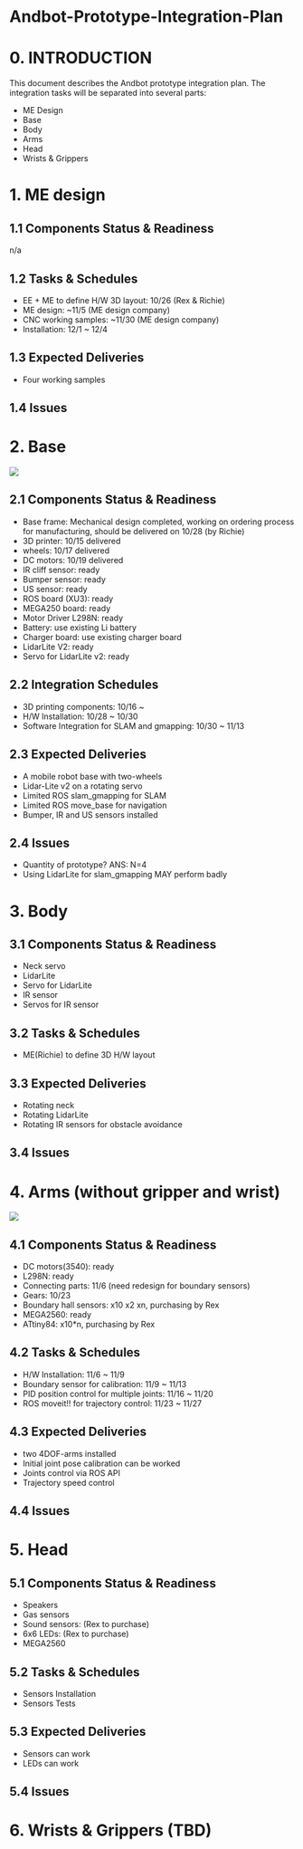 # Andbot-Prototype-Integration-Plan

# 0. INTRODUCTION
This document describes the Andbot prototype integration plan.
The integration tasks will be separated into several parts:

* ME Design
* Base
* Body
* Arms
* Head
* Wrists & Grippers

# 1. ME design
## 1.1 Components Status & Readiness
n/a

## 1.2 Tasks & Schedules
* EE + ME to define H/W 3D layout: 10/26 (Rex & Richie)
* ME design: ~11/5 (ME design company)
* CNC working samples: ~11/30 (ME design company)
* Installation: 12/1 ~ 12/4

## 1.3 Expected Deliveries
* Four working samples 

## 1.4 Issues

# 2. Base
![](https://github.com/wennycooper/Andbot-Prototype-Integration-Plan/blob/master/base.png)

## 2.1 Components Status & Readiness
* Base frame: Mechanical design completed, working on ordering process for manufacturing, should be delivered on 10/28 (by Richie)
* 3D printer:   10/15 delivered
* wheels: 10/17 delivered
* DC motors: 10/19 delivered
* IR cliff sensor: ready
* Bumper sensor: ready
* US sensor: ready
* ROS board (XU3): ready
* MEGA250 board: ready
* Motor Driver L298N: ready
* Battery: use existing Li battery
* Charger board: use existing charger board
* LidarLite V2: ready
* Servo for LidarLite v2: ready

## 2.2 Integration Schedules
* 3D printing components: 10/16 ~
* H/W Installation: 10/28 ~ 10/30
* Software Integration for SLAM and gmapping: 10/30 ~ 11/13

## 2.3 Expected Deliveries
* A mobile robot base with two-wheels
* Lidar-Lite v2 on a rotating servo
* Limited ROS slam_gmapping for SLAM
* Limited ROS move_base for navigation
* Bumper, IR and US sensors installed

## 2.4 Issues
* Quantity of prototype?  ANS: N=4
* Using LidarLite for slam_gmapping MAY perform badly



# 3. Body
## 3.1 Components Status & Readiness
* Neck servo
* LidarLite 
* Servo for LidarLite 
* IR sensor
* Servos for IR sensor

## 3.2 Tasks & Schedules
* ME(Richie) to define 3D H/W layout

## 3.3 Expected Deliveries
* Rotating neck
* Rotating LidarLite
* Rotating IR sensors for obstacle avoidance

## 3.4 Issues


# 4. Arms (without gripper and wrist)
![](https://github.com/wennycooper/Andbot-Prototype-Integration-Plan/blob/master/arms.png)

## 4.1 Components Status & Readiness
* DC motors(3540): ready
* L298N: ready
* Connecting parts: 11/6 (need redesign for boundary sensors)
* Gears:  10/23
* Boundary hall sensors: x10 x2 xn, purchasing by Rex
* MEGA2560: ready
* ATtiny84: x10*n, purchasing by Rex

## 4.2 Tasks & Schedules
* H/W Installation: 11/6 ~ 11/9
* Boundary sensor for calibration: 11/9 ~ 11/13
* PID position control for multiple joints: 11/16 ~ 11/20
* ROS moveit!! for trajectory control: 11/23 ~ 11/27

## 4.3 Expected Deliveries
* two 4DOF-arms installed
* Initial joint pose calibration can be worked
* Joints control via ROS API
* Trajectory speed control

## 4.4 Issues

# 5. Head
## 5.1 Components Status & Readiness
* Speakers
* Gas sensors
* Sound sensors: (Rex to purchase)
* 6x6 LEDs: (Rex to purchase)
* MEGA2560

## 5.2 Tasks & Schedules
* Sensors Installation
* Sensors Tests

## 5.3 Expected Deliveries
* Sensors can work
* LEDs can work

## 5.4 Issues

# 6. Wrists & Grippers (TBD)

